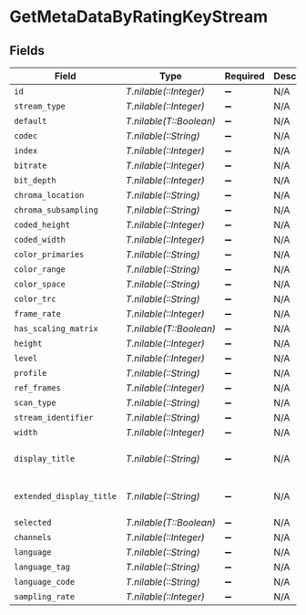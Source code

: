 # GetMetaDataByRatingKeyStream


## Fields

| Field                    | Type                     | Required                 | Description              | Example                  |
| ------------------------ | ------------------------ | ------------------------ | ------------------------ | ------------------------ |
| `id`                     | *T.nilable(::Integer)*   | :heavy_minus_sign:       | N/A                      | 29                       |
| `stream_type`            | *T.nilable(::Integer)*   | :heavy_minus_sign:       | N/A                      | 2                        |
| `default`                | *T.nilable(T::Boolean)*  | :heavy_minus_sign:       | N/A                      | true                     |
| `codec`                  | *T.nilable(::String)*    | :heavy_minus_sign:       | N/A                      | aac                      |
| `index`                  | *T.nilable(::Integer)*   | :heavy_minus_sign:       | N/A                      | 0                        |
| `bitrate`                | *T.nilable(::Integer)*   | :heavy_minus_sign:       | N/A                      | 128                      |
| `bit_depth`              | *T.nilable(::Integer)*   | :heavy_minus_sign:       | N/A                      | 8                        |
| `chroma_location`        | *T.nilable(::String)*    | :heavy_minus_sign:       | N/A                      | left                     |
| `chroma_subsampling`     | *T.nilable(::String)*    | :heavy_minus_sign:       | N/A                      | 14520                    |
| `coded_height`           | *T.nilable(::Integer)*   | :heavy_minus_sign:       | N/A                      | 816                      |
| `coded_width`            | *T.nilable(::Integer)*   | :heavy_minus_sign:       | N/A                      | 1920                     |
| `color_primaries`        | *T.nilable(::String)*    | :heavy_minus_sign:       | N/A                      | bt709                    |
| `color_range`            | *T.nilable(::String)*    | :heavy_minus_sign:       | N/A                      | tv                       |
| `color_space`            | *T.nilable(::String)*    | :heavy_minus_sign:       | N/A                      | bt709                    |
| `color_trc`              | *T.nilable(::String)*    | :heavy_minus_sign:       | N/A                      | bt709                    |
| `frame_rate`             | *T.nilable(::Integer)*   | :heavy_minus_sign:       | N/A                      | 24                       |
| `has_scaling_matrix`     | *T.nilable(T::Boolean)*  | :heavy_minus_sign:       | N/A                      | false                    |
| `height`                 | *T.nilable(::Integer)*   | :heavy_minus_sign:       | N/A                      | 814                      |
| `level`                  | *T.nilable(::Integer)*   | :heavy_minus_sign:       | N/A                      | 40                       |
| `profile`                | *T.nilable(::String)*    | :heavy_minus_sign:       | N/A                      | lc                       |
| `ref_frames`             | *T.nilable(::Integer)*   | :heavy_minus_sign:       | N/A                      | 4                        |
| `scan_type`              | *T.nilable(::String)*    | :heavy_minus_sign:       | N/A                      | progressive              |
| `stream_identifier`      | *T.nilable(::String)*    | :heavy_minus_sign:       | N/A                      | 1                        |
| `width`                  | *T.nilable(::Integer)*   | :heavy_minus_sign:       | N/A                      | 1920                     |
| `display_title`          | *T.nilable(::String)*    | :heavy_minus_sign:       | N/A                      | English (AAC Stereo)     |
| `extended_display_title` | *T.nilable(::String)*    | :heavy_minus_sign:       | N/A                      | English (AAC Stereo)     |
| `selected`               | *T.nilable(T::Boolean)*  | :heavy_minus_sign:       | N/A                      | true                     |
| `channels`               | *T.nilable(::Integer)*   | :heavy_minus_sign:       | N/A                      | 2                        |
| `language`               | *T.nilable(::String)*    | :heavy_minus_sign:       | N/A                      | English                  |
| `language_tag`           | *T.nilable(::String)*    | :heavy_minus_sign:       | N/A                      | en                       |
| `language_code`          | *T.nilable(::String)*    | :heavy_minus_sign:       | N/A                      | eng                      |
| `sampling_rate`          | *T.nilable(::Integer)*   | :heavy_minus_sign:       | N/A                      | 44100                    |